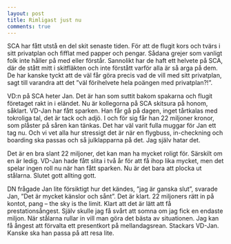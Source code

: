 ```yaml
---
layout: post
title: Rimligast just nu
comments: true
---
```

SCA har fått utstå en del skit senaste tiden. För att de flugit kors och tvärs i sitt privatplan och fifflat med papper och pengar. Sådana grejer som vanligt folk inte håller på med eller förstår. Sannolikt har de haft ett helvete på SCA, där de stått mitt i skitfläkten och inte förstått varför alla är så arga på dem. De har kanske tyckt att de väl får göra precis vad de vill med sitt privatplan, sagt till varandra att det ”väl förihelvete hela poängen med privatplan?!”. 
  
VD:n på SCA heter Jan. Det är han som suttit bakom spakarna och flugit företaget rakt in i eländet. Nu är kollegorna på SCA skitsura på honom, såklart. VD-Jan har fått sparken. Han får gå på dagen, inget tårtkalas med tokroliga tal, det är tack och adjö. I och för sig får han 22 miljoner kronor, som plåster på såren kan tänkas. Det har väl varit fulla muggar för Jan ett tag nu. Och vi vet alla hur stressigt det är när en flygbuss, in-checkning och boarding ska passas och så julklapparna på det. Jag själv hatar det. 
  
Det är en bra slant 22 miljoner, det kan man ha mycket roligt för. Särskilt om en är ledig. VD-Jan hade fått slita i två år för att få ihop lika mycket, men det spelar ingen roll nu när han fått sparken. Nu är det bara att plocka ut stålarna. Slutet gott allting gott.

DN frågade Jan lite försiktigt hur det kändes, ”jag är ganska slut”, svarade Jan, ”Det är mycket känslor och sånt”. Det är klart. 22 miljoners rätt in på kontot, pang – the sky is the limit. Klart att det är lätt att få prestationsångest. Själv skulle jag få svårt att somna om jag fick en endaste miljon. När stålarna rullar in vill man göra det bästa av situationen. Jag kan få ångest att förvalta ett presentkort på mellandagsrean. Stackars VD-Jan. Kanske ska han passa på att resa lite.  

